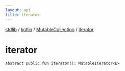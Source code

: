 ```yaml
---
layout: api
title: iterator
---
```

[stdlib](../../index.html) / [kotlin](../index.html) / [MutableCollection](index.html) / [iterator](iterator.html)

# iterator

```
abstract public fun iterator(): MutableIterator<E>
```

